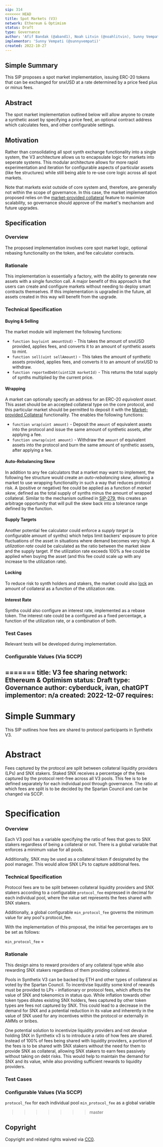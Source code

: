 ```yaml
---
sip: 314
<<<<<<< HEAD
title: Spot Markets (V3)
network: Ethereum & Optimism
status: Draft
type: Governance
author: 'Afif Bandak (@aband1), Noah Litvin (@noahlitvin), Sunny Vempati (@sunnyvempati)'
implementor: 'Sunny Vempati (@sunnyvempati)'
created: 2022-10-27
---
```


<!--You can leave these HTML comments in your merged SIP and delete the visible duplicate text guides, they will not appear and may be helpful to refer to if you edit it again. This is the suggested template for new SIPs. Note that an SIP number will be assigned by an editor. When opening a pull request to submit your SIP, please use an abbreviated title in the filename, `sip-draft_title_abbrev.md`. The title should be 44 characters or less.-->

## Simple Summary

<!--"If you can't explain it simply, you don't understand it well enough." Simply describe the outcome the proposed changes intends to achieve. This should be non-technical and accessible to a casual community member.-->

This SIP proposes a spot market implementation, issuing ERC-20 tokens that can be exchanged for snxUSD at a rate determined by a price feed plus or minus fees.

## Abstract

<!--A short (~200 word) description of the proposed change, the abstract should clearly describe the proposed change. This is what *will* be done if the SIP is implemented, not *why* it should be done or *how* it will be done. If the SIP proposes deploying a new contract, write, "we propose to deploy a new contract that will do x".-->

The spot market implementation outlined below will allow anyone to create a synthetic asset by specifying a price feed, an optional contract address which calculates fees, and other configurable settings.

## Motivation

<!--This is the problem statement. This is the *why* of the SIP. It should clearly explain *why* the current state of the protocol is inadequate.  It is critical that you explain *why* the change is needed, if the SIP proposes changing how something is calculated, you must address *why* the current calculation is inaccurate or wrong. This is not the place to describe how the SIP will address the issue!-->

Rather than consolidating all spot synth exchange functionality into a single system, the V3 architecture allows us to encapsulate logic for markets into seperate systems. This modular architecture allows for more rapid experimentation and iteration for configurable aspects of particular assets (like fee structures) while still being able to re-use core logic across all spot markets.

Note that markets exist outside of core system and, therefore, are generally not within the scope of governance. In this case, the market implementation proposed relies on the [market-provided collateral](https://sips.synthetix.io/sips/sip-256/) feature to maximize scalability, so governance should approve of the market's mechanism and future upgrades.

## Specification

<!--The specification should describe the syntax and semantics of any new feature, there are five sections
1. Overview
2. Rationale
3. Technical Specification
4. Test Cases
5. Configurable Values
-->

### Overview

<!--This is a high level overview of *how* the SIP will solve the problem. The overview should clearly describe how the new feature will be implemented.-->

The proposed implementation involves core spot market logic, optional rebasing functionality on the token, and fee calculator contracts.

### Rationale

<!--This is where you explain the reasoning behind how you propose to solve the problem. Why did you propose to implement the change in this way, what were the considerations and trade-offs. The rationale fleshes out what motivated the design and why particular design decisions were made. It should describe alternate designs that were considered and related work. The rationale may also provide evidence of consensus within the community, and should discuss important objections or concerns raised during discussion.-->

This implementation is essentially a factory, with the ability to generate new assets with a single function call. A major benefit of this approach is that users can create and configure markets without needing to deploy smart contracts themselves. If this implementation is upgraded in the future, all assets created in this way will benefit from the upgrade.

### Technical Specification

<!--The technical specification should outline the public API of the changes proposed. That is, changes to any of the interfaces Synthetix currently exposes or the creations of new ones.-->

#### Buying & Selling

The market module will implement the following functions:

- `function buy(uint amountUsd)` - This takes the amount of snxUSD provided, applies fees, and converts it to an amount of synthetic assets to mint.
- `function sell(uint sellAmount)` - This takes the amount of synthetic assets provided, applies fees, and converts it to an amount of snxUSD to withdraw.
- `function reportedDebt(uint128 marketId)` - This returns the total supply of synths multiplied by the current price.

#### Wrapping

A market can optionally specify an address for an ERC-20 _equivalent asset_. This asset should be an accepted collateral type on the core protocol, and this particular market should be permitted to deposit it with the [Market-provided Collateral](https://sips.synthetix.io/sips/sip-308/) functionality. The enables the following functions:

- `function wrap(uint amount)` - Deposit the `amount` of equivalent assets into the protocol and issue the same amount of synthetic assets, after applying a fee.
- `function unwrap(uint amount)` - Withdraw the `amount` of equivalent assets into the protocol and burn the same amount of synthetic assets, after applying a fee.

#### Auto-Rebalancing Skew

In addition to any fee calculators that a market may want to implement, the following fee structure would create an _auto-rebalancing skew_, allowing a market to use wrapping functionality in such a way that reduces protocol risk. A (positive or negative) fee could be applied as a function of _market skew_, defined as the total supply of synths minus the amount of wrapped collateral. Similar to the mechanism outlined in [SIP-279](https://sips.synthetix.io/sips/sip-279/), this creates an arbitrage opportunity that will pull the skew back into a tolerance range defined by the function.

#### Supply Targets

Another potential fee calculator could enforce a _supply target_ (a configurable amount of synths) which helps limit backers' exposure to price fluctuations of the asset in situations where demand becomes very high. A _utilization rate_ could be calculated as the ratio between the market skew and the supply target. If the utilization rate exceeds 100% a fee could be applied when buying the asset (and this fee could scale up with any increase to the utilization rate).

#### Locking

To reduce risk to synth holders and stakers, the market could also [lock](https://sips.synthetix.io/sips/sip-309/) an amount of collateral as a function of the utilization rate.

#### Interest Rate

Synths could also configure an interest rate, implemented as a rebase token. The interest rate could be a configured as a fixed percentage, a function of the utilization rate, or a combination of both.

### Test Cases

<!--Test cases for an implementation are mandatory for SIPs but can be included with the implementation..-->

Relevant tests will be developed during implementation.

### Configurable Values (Via SCCP)

<!--Please list all values configurable via SCCP under this implementation.-->
=======
title: V3 fee sharing
network: Ethereum & Optimism
status: Draft
type: Governance
author: cyberduck, ivan, chatGPT
implementor: n/a
created: 2022-12-07
requires: 
---

# Simple Summary

<p>This SIP outlines how fees are shared to protocol participants in Synthetix V3.</p>

# Abstract

Fees captured by the protocol are split between collateral liquidity providers (LPs) and SNX stakers. Staked SNX receives a percentage of the fees captured by the protocol rent-free across all V3 pools. This fee is to be defined separately for each individual pool through governance. The ratio at which fees are split is to be decided by the Spartan Council and can be changed via SCCP.

# Specification


### Overview

Each V3 pool has a variable specifying the ratio of fees that goes to SNX stakers regardless of being a collateral or not. There is a global variable that enforces a minimum value for all pools.

Additionally, SNX may be used as a collateral token if designated by the pool manager. This would allow SNX LPs to capture additional fees. 

### Technical Specification

Protocol fees are to be split between collateral liquidity providers and SNX stakers according to a configurable `protocol_fee` expressed in decimal for each individual pool, where the value set represents the fees shared with SNX stakers. 

Additionally, a global configurable `min_protocol_fee` governs the minimum value for any pool's protocol_fee.

With the implementation of this proposal, the initial fee percentages are to be set as follows:

`min_protocol_fee` = 


### Rationale

This design aims to reward providers of any collateral type while also rewarding SNX stakers regardless of them providing collateral. 

Pools in Synthetix V3 can be backed by ETH and other types of collateral as voted by the Spartan Council. To incentivise liquidity some kind of rewards must be provided to LPs - inflationary or protocol fees, which affects the value of SNX and tokenomics in status quo. While inflation towards other token types dilutes existing SNX holders, fees captured by other token types are fees not captured by SNX. This could lead to a decrease in the demand for SNX and a potential reduction in its value and inherently in the value of SNX used for any incentives within the protocol or externally in AMMs or bribes. 

One potential solution to incentivize liquidity providers and not devalue holding SNX in Synthetix v3 is to introduce a ratio of how fees are shared. Instead of 100% of fees being shared with liquidity providers, a portion of the fees is to be shared with SNX stakers without the need for them to provide SNX as collateral, allowing SNX stakers to earn fees passively without taking on debt risks. This would help to maintain the demand for SNX and its value, while also providing sufficient rewards to liquidity providers. 


### Test Cases




### Configurable Values (Via SCCP)

`protocol_fee` for each individual pool
`min_protocol_fee` as a global variable

>>>>>>> master

## Copyright

Copyright and related rights waived via [CC0](https://creativecommons.org/publicdomain/zero/1.0/).

